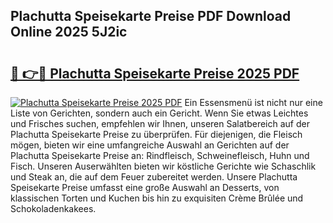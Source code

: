 ## Plachutta Speisekarte Preise PDF Download Online 2025 5J2ic

# <h2><a href="http://gca0irt.nevu.top/?p=Plachutta+Speisekarte+Preise">🔗 👉🔴 Plachutta Speisekarte Preise 2025 PDF</a></h2>

[![Plachutta Speisekarte Preise 2025 PDF](https://i.imgur.com/dBaPXMq.png)](http://gca0irt.nevu.top/?p=Plachutta+Speisekarte+Preise)
Ein Essensmenü ist nicht nur eine Liste von Gerichten, sondern auch ein Gericht. Wenn Sie etwas Leichtes und Frisches suchen, empfehlen wir Ihnen, unseren Salatbereich auf der Plachutta Speisekarte Preise zu überprüfen. Für diejenigen, die Fleisch mögen, bieten wir eine umfangreiche Auswahl an Gerichten auf der Plachutta Speisekarte Preise an: Rindfleisch, Schweinefleisch, Huhn und Fisch. Unseren Auserwählten bieten wir köstliche Gerichte wie Schaschlik und Steak an, die auf dem Feuer zubereitet werden. Unsere Plachutta Speisekarte Preise umfasst eine große Auswahl an Desserts, von klassischen Torten und Kuchen bis hin zu exquisiten Crème Brûlée und Schokoladenkakees.
